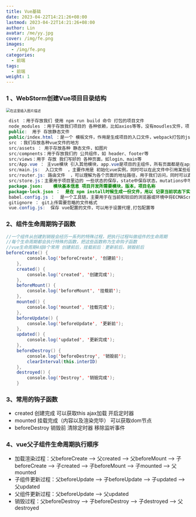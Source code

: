 ```yaml
---
title: Vue基础
date: 2023-04-22T14:21:26+08:00
lastmod: 2023-04-22T14:21:26+08:00
author: Lin
avatar: /me/yy.jpg
cover: /img/fe.png
images:
  - /img/fe.png
categories:
  - 前端
tags:
  - 前端
weight: 1
---
```


### 1 、WebStorm创建Vue项目目录结构

<img src="https://cdn.jsdelivr.net/gh/recordnote/cdn/img/vue.png" alt="在这里插入图片描述" style="zoom:67%;" /> 

~~~ java
 dist ：用于存放我们 使用 npm run build 命令 打包的项目文件 
 node_modules ：用于存放我们项目的 各种依赖，比如axios等等，没有moudles文件，项目就没法运行，可以使用 npm install进行项目依赖的安装
 public:  用于 存放静态文件 
 public/index.html ：是一个 模板文件，作用是生成项目的入口文件，webpack打包的js,css也会自动注入到该页面中。我们浏览器访问项目的时候就会默认打开生成好的index.html
 src ：我们存放各种vue文件的地方
 src/assets ： 用于存放各种 静态文件，如图片
 src/compnents：用于存放我们的 公共组件，如 header、footer等
 src/views：用于 存放 我们写好的 各种页面，如login、main等
 src/App.vue ： 主vue模块 引入其他模块，app.vue是项目的主组件，所有页面都是在app.vue下切换的
 src/main.js:  入口文件  ，主要作用是 初始化vue实例，同时可以在此文件中引用某些组件库或者全局挂在一些变量
 src/router.js: 路由文件  ，可以理解为各个页面的地址路径，用于我们访问，同时可以直接在里边编写路由守卫
 src/store.js：主要用于项目里边的 一些状态的保存，state中保存状态，mutations中写用于修改state中的状态，actions暂时没实践，不知道具体怎么使用
 package.json:    模块基本信息 项目开发所需要模块，版本，项目名称
 package-lock.json ：  是在 npm install时候生成一份文件，用以 记录当前状态下实际安装的各个npm package的具体来源和版本号 
 babel.config.js ：  是一个工具链，主要用于在当前和较旧的浏览器或环境中将ECMAScript 2015+代码转换为JavaScript的向后兼容版本
 gitignore ： git上传需要忽略的文件格式
 vue.config.js:  保存 vue配置的文件，可以用于设置代理,打包配置等

~~~

### 2、组件生命周期钩子函数

~~~ java
//一个组件从创建到销毁会经历一系列的特殊过程，把执行过程叫做组件的生命周期
//每个生命周期都会执行特殊的函数，把这些函数称为生命钩子函数
//vue生命周期4组8个常用 创建前后，挂载前后︰更新前后，销毁前后
beforeCreate() {
		console.log('beforeCreate', '创建前');
	},
	created() {
		console.log('created', '创建完成');
	},
	beforeMount() {
		console.log('beforeMount', '挂载前');
	},
	mounted() {
		console.log('mounted', '挂载完成');
	},
	beforeUpdate() {
		console.log('beforeUpdate', '更新前');
	},
	updated() {
		console.log('updated', '更新完成');
	},
	beforeDestroy() {
		console.log('beforeDestroy', '销毁前');
		clearInterval(this.interID)
	},
	destroyed() {
		console.log('Destroy', '销毁完成');
	}

~~~

### 3、常用的钩子函数 

- created 创建完成 可以获取this ajax加载 开启定时器
- mounted 挂载完成（内容以及渲染完毕） 可以获取dom节点
- beforeDestroy 销毁前 清除定时器 移除监听事件

### 4、vue父子组件生命周期执行顺序

- 加载渲染过程：父beforeCreate —> 父created —> 父beforeMount —> 子beforeCreate —> 子created —> 子beforeMount —> 子mounted —> 父mounted
- 子组件更新过程：父beforeUpdate —> 子beforeUpdate —> 子updated —> 父updated
- 父组件更新过程：父beforeUpdate —> 父updated
- 销毁过程：父beforeDestroy —> 子beforeDestroy —> 子destroyed —> 父destroyed
         
